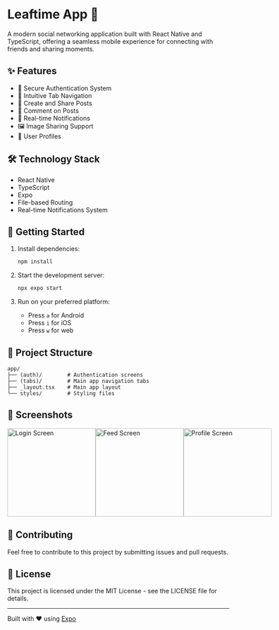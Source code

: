 # Leaftime App 📱

A modern social networking application built with React Native and TypeScript, offering a seamless mobile experience for connecting with friends and sharing moments.



## ✨ Features

- 🔐 Secure Authentication System
- 📱 Intuitive Tab Navigation
- 📝 Create and Share Posts
- 💬 Comment on Posts
- 🔔 Real-time Notifications
- 🖼️ Image Sharing Support
- 👤 User Profiles

## 🛠️ Technology Stack

- React Native
- TypeScript
- Expo
- File-based Routing
- Real-time Notifications System

## 🚀 Getting Started

1. Install dependencies:
   ```bash
   npm install
   ```

2. Start the development server:
   ```bash
   npx expo start
   ```

3. Run on your preferred platform:
   - Press `a` for Android
   - Press `i` for iOS
   - Press `w` for web

## 📁 Project Structure

```
app/
├── (auth)/        # Authentication screens
├── (tabs)/        # Main app navigation tabs
├── _layout.tsx    # Main app layout
└── styles/        # Styling files
```

## 📱 Screenshots

<div style="display: flex; justify-content: space-between;">
    <img src="./assets/images/login.png" width="200" alt="Login Screen">
    <img src="./assets/images/feed.png" width="200" alt="Feed Screen">
    <img src="./assets/images/profile.png" width="200" alt="Profile Screen">
</div>

## 🤝 Contributing

Feel free to contribute to this project by submitting issues and pull requests.

## 📄 License

This project is licensed under the MIT License - see the LICENSE file for details.

---
Built with ❤️ using [Expo](https://expo.dev)
